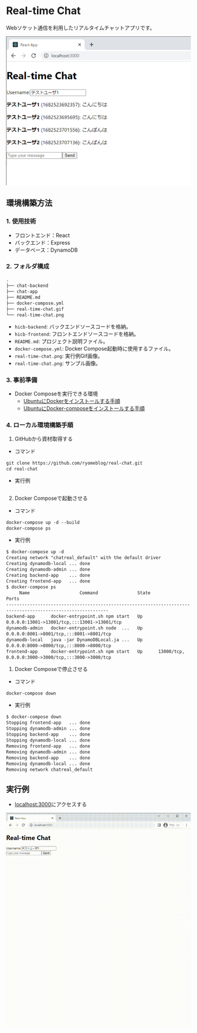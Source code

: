 # Real-time Chat

Webソケット通信を利用したリアルタイムチャットアプリです。

![](./real-time-chat.png)

## 環境構築方法

### 1. 使用技術
- フロントエンド：React
- バックエンド：Express
- データベース：DynamoDB

### 2. フォルダ構成
```
.
├── chat-backend
├── chat-app
├── README.md
├── docker-compose.yml
├── real-time-chat.gif
└── real-time-chat.png
```

- `hicb-backend`: バックエンドソースコードを格納。
- `hicb-frontend`: フロントエンドソースコードを格納。
- `README.md`: プロジェクト説明ファイル。
- `docker-compose.yml`: Docker Compose起動時に使用するファイル。
- `real-time-chat.png`: 実行例Gif画像。
- `real-time-chat.png`: サンプル画像。

### 3. 事前準備
- Docker Composeを実行できる環境
  - [UbuntuにDockerをインストールする手順](https://qiita.com/ryome/items/4b6b934b1b2021acfa26)
  - [UbuntuにDocker-composeをインストールする手順](https://qiita.com/ryome/items/56a3263f347a08bd860f)

### 4. ローカル環境構築手順
1. GitHubから資材取得する

- コマンド
```
git clone https://github.com/ryomeblog/real-chat.git
cd real-chat
```

- 実行例
```
```

2. Docker Composeで起動させる

- コマンド
```
docker-compose up -d --build
docker-compose ps
```

- 実行例
```
$ docker-compose up -d
Creating network "chatreal_default" with the default driver
Creating dynamodb-local ... done
Creating dynamodb-admin ... done
Creating backend-app    ... done
Creating frontend-app   ... done
$ docker-compose ps
     Name                   Command               State                          Ports
-------------------------------------------------------------------------------------------------------------
backend-app      docker-entrypoint.sh npm start   Up      0.0.0.0:13001->13001/tcp,:::13001->13001/tcp
dynamodb-admin   docker-entrypoint.sh node  ...   Up      0.0.0.0:8001->8001/tcp,:::8001->8001/tcp
dynamodb-local   java -jar DynamoDBLocal.ja ...   Up      0.0.0.0:8000->8000/tcp,:::8000->8000/tcp
frontend-app     docker-entrypoint.sh npm start   Up      13000/tcp, 0.0.0.0:3000->3000/tcp,:::3000->3000/tcp
```

1. Docker Composeで停止させる

- コマンド
```
docker-compose down
```

- 実行例
```
$ docker-compose down
Stopping frontend-app   ... done
Stopping dynamodb-admin ... done
Stopping backend-app    ... done
Stopping dynamodb-local ... done
Removing frontend-app   ... done
Removing dynamodb-admin ... done
Removing backend-app    ... done
Removing dynamodb-local ... done
Removing network chatreal_default
```

## 実行例

- [localhost:3000](http://localhost:3000/)にアクセスする

![](./real-time-chat.gif)
